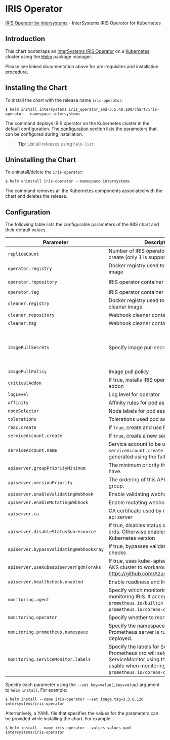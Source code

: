 # IRIS Operator
[IRIS Operator by intersystems](https://github.com/kubeIRIS/operator) - InterSystems IRIS Operator for Kubernetes

## Introduction

This chart bootstraps an [InterSystems IRIS Operator](https://docs.intersystems.com/irislatest/csp/docbook/DocBook.UI.Page.cls?KEY=PAGE_DEPLOYMENT_IKO) on a [Kubernetes](http://kubernetes.io) cluster using the [Helm](https://helm.sh) package manager.

Please see linked documentation above for pre-requisites and installation procedure.


## Installing the Chart
To install the chart with the release name `iris-operator`:

```console
$ helm install intersystems iris_operator_amd-3.5.48.100/chart/iris-operator --namespace intersystems 
```

The command deploys IRIS operator on the Kubernetes cluster in the default configuration. The [configuration](#configuration) section lists the parameters that can be configured during installation.

> **Tip**: List all releases using `helm list`

## Uninstalling the Chart

To uninstall/delete the `iris-operator`:

```console
$ helm uninstall iris-operator --namespace intersystems
```

The command removes all the Kubernetes components associated with the chart and deletes the release.

## Configuration

The following table lists the configurable parameters of the IRIS chart and their default values.


| Parameter                               | Description                                                        | Default            |
| --------------------------------------- | ------------------------------------------------------------------ | ------------------ |
| `replicaCount`                          | Number of IRIS operator replicas to create (only 1 is supported)  | `1`                |
| `operator.registry`                     | Docker registry used to pull IRIS operator image                  | `kubeIRIS`        |
| `operator.repository`                   | IRIS operator container image                                     | `iris-operator`   |
| `operator.tag`                          | IRIS operator container image tag                                 | `3.3.0.120`            |
| `cleaner.registry`                      | Docker registry used to pull Webhook cleaner image                 | `intersystems`         |
| `cleaner.repository`                    | Webhook cleaner container image                                    | `kubectl`          |
| `cleaner.tag`                           | Webhook cleaner container image tag                                | `v1.11`            |
| `imagePullSecrets`                      | Specify image pull secrets                                         | `nil` (does not add image pull secrets to deployed pods) |
| `imagePullPolicy`                       | Image pull policy                                                  | `IfNotPresent`     |
| `criticalAddon`                         | If true, installs IRIS operator as critical addon                 | `false`            |
| `logLevel`                              | Log level for operator                                             | `3`                |
| `affinity`                              | Affinity rules for pod assignment                                  | `{}`               |
| `nodeSelector`                          | Node labels for pod assignment                                     | `{}`               |
| `tolerations`                           | Tolerations used pod assignment                                    | `{}`               |
| `rbac.create`                           | If `true`, create and use RBAC resources                           | `true`             |
| `serviceAccount.create`                 | If `true`, create a new service account                            | `true`             |
| `serviceAccount.name`                   | Service account to be used. If not set and `serviceAccount.create` is `true`, a name is generated using the fullname template                                              | ``                                                        |
| `apiserver.groupPriorityMinimum`        | The minimum priority the group should have.                        | 10000              |
| `apiserver.versionPriority`             | The ordering of this API inside of the group.                      | 15                 |
| `apiserver.enableValidatingWebhook`     | Enable validating webhooks for IRIS CRDs                          | true               |
| `apiserver.enableMutatingWebhook`       | Enable mutating webhooks for IRIS CRDs                            | true               |
| `apiserver.ca`                          | CA certificate used by main Kubernetes api server                  | `not-ca-cert`      |
| `apiserver.disableStatusSubresource`    | If true, disables status sub resource for crds. Otherwise enables based on Kubernetes version | `false`            |
| `apiserver.bypassValidatingWebhookXray` | If true, bypasses validating webhook xray checks                   | `false`            |
| `apiserver.useKubeapiserverFqdnForAks`  | If true, uses kube-apiserver FQDN for AKS cluster to workaround https://github.com/Azure/AKS/issues/522 | `true`             |
| `apiserver.healthcheck.enabled`         | Enable readiness and liveliness probes                             | `true`             |
| `monitoring.agent`                      | Specify which monitoring agent to use for monitoring IRIS. It accepts either `prometheus.io/builtin` or `prometheus.io/coreos-operator`.                                  | `none`                                                    |
| `monitoring.operator`                   | Specify whether to monitor IRIS operator.                                                                                                                                 | `false`                                                   |
| `monitoring.prometheus.namespace`       | Specify the namespace where Prometheus server is running or will be deployed.                                                                                              | Release namespace                                         |
| `monitoring.serviceMonitor.labels`      | Specify the labels for ServiceMonitor. Prometheus crd will select ServiceMonitor using these labels. Only usable when monitoring agent is `prometheus.io/coreos-operator`. | `app: <generated app name>` and `release: <release name>` |

Specify each parameter using the `--set key=value[,key=value]` argument to `helm install`. For example:

```console
$ helm install --name iris-operator --set image.tag=3.3.0.120 intersystems/iris-operator
```

Alternatively, a YAML file that specifies the values for the parameters can be provided while
installing the chart. For example:

```console
$ helm install --name iris-operator --values values.yaml intersystems/iris-operator
```
